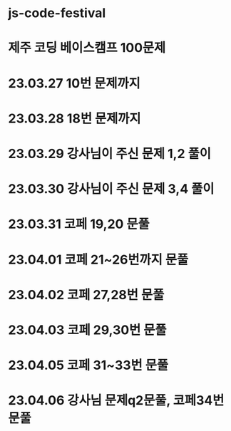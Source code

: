 # js-code-festival
# 제주 코딩 베이스캠프 100문제
# 23.03.27 10번 문제까지
# 23.03.28 18번 문제까지
# 23.03.29 강사님이 주신 문제 1,2 풀이
# 23.03.30 강사님이 주신 문제 3,4 풀이
# 23.03.31 코페 19,20 문풀
# 23.04.01 코페 21~26번까지 문풀
# 23.04.02 코페 27,28번 문풀
# 23.04.03 코페 29,30번 문풀
# 23.04.05 코페 31~33번 문풀
# 23.04.06 강사님 문제q2문풀, 코페34번 문풀
